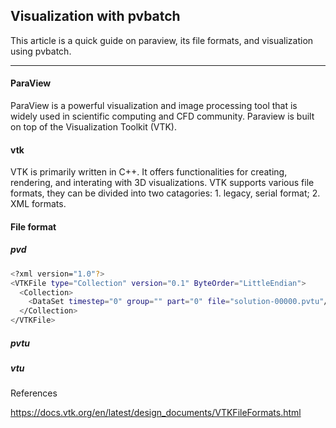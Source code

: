 ## Visualization with pvbatch

This article is a quick guide on paraview, its file formats, and visualization using pvbatch.

---

#### ParaView

ParaView is a powerful visualization and image processing tool that is widely used in scientific computing and CFD community. Paraview is built on top of the Visualization Toolkit (VTK).

#### vtk

VTK is primarily written in C++. It offers functionalities for creating, rendering, and interating with 3D visualizations. VTK supports various file formats, they can be divided into two catagories: 1. legacy, serial format; 2. XML formats. 


#### File format


##### pvd
```bash
<?xml version="1.0"?>
<VTKFile type="Collection" version="0.1" ByteOrder="LittleEndian">
  <Collection>
    <DataSet timestep="0" group="" part="0" file="solution-00000.pvtu"/>
  </Collection>
</VTKFile>
```
##### pvtu

##### vtu


References

https://docs.vtk.org/en/latest/design_documents/VTKFileFormats.html
